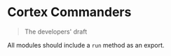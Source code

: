 # Cortex Commanders

> The developers' draft

All modules should include a `run` method as an export.